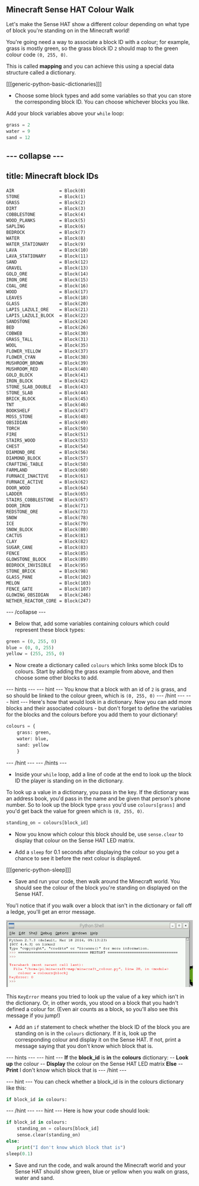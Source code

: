 ## Minecraft Sense HAT Colour Walk

Let's make the Sense HAT show a different colour depending on what type of block you're standing on in the Minecraft world!

You're going need a way to associate a block ID with a colour; for example, grass is mostly green, so the grass block ID `2` should map to the green colour code `(0, 255, 0)`.

This is called **mapping** and you can achieve this using a special data structure called a dictionary.

[[[generic-python-basic-dictionaries]]]

+ Choose some block types and add some variables so that you can store the corresponding block ID. You can choose whichever blocks you like.

Add your block variables above your `while` loop:

```python
grass = 2
water = 9
sand = 12
```
--- collapse ---
---
title: Minecraft block IDs
---
```
AIR                 = Block(0)
STONE               = Block(1)
GRASS               = Block(2)
DIRT                = Block(3)
COBBLESTONE         = Block(4)
WOOD_PLANKS         = Block(5)
SAPLING             = Block(6)
BEDROCK             = Block(7)
WATER               = Block(8)
WATER_STATIONARY    = Block(9)
LAVA                = Block(10)
LAVA_STATIONARY     = Block(11)
SAND                = Block(12)
GRAVEL              = Block(13)
GOLD_ORE            = Block(14)
IRON_ORE            = Block(15)
COAL_ORE            = Block(16)
WOOD                = Block(17)
LEAVES              = Block(18)
GLASS               = Block(20)
LAPIS_LAZULI_ORE    = Block(21)
LAPIS_LAZULI_BLOCK  = Block(22)
SANDSTONE           = Block(24)
BED                 = Block(26)
COBWEB              = Block(30)
GRASS_TALL          = Block(31)
WOOL                = Block(35)
FLOWER_YELLOW       = Block(37)
FLOWER_CYAN         = Block(38)
MUSHROOM_BROWN      = Block(39)
MUSHROOM_RED        = Block(40)
GOLD_BLOCK          = Block(41)
IRON_BLOCK          = Block(42)
STONE_SLAB_DOUBLE   = Block(43)
STONE_SLAB          = Block(44)
BRICK_BLOCK         = Block(45)
TNT                 = Block(46)
BOOKSHELF           = Block(47)
MOSS_STONE          = Block(48)
OBSIDIAN            = Block(49)
TORCH               = Block(50)
FIRE                = Block(51)
STAIRS_WOOD         = Block(53)
CHEST               = Block(54)
DIAMOND_ORE         = Block(56)
DIAMOND_BLOCK       = Block(57)
CRAFTING_TABLE      = Block(58)
FARMLAND            = Block(60)
FURNACE_INACTIVE    = Block(61)
FURNACE_ACTIVE      = Block(62)
DOOR_WOOD           = Block(64)
LADDER              = Block(65)
STAIRS_COBBLESTONE  = Block(67)
DOOR_IRON           = Block(71)
REDSTONE_ORE        = Block(73)
SNOW                = Block(78)
ICE                 = Block(79)
SNOW_BLOCK          = Block(80)
CACTUS              = Block(81)
CLAY                = Block(82)
SUGAR_CANE          = Block(83)
FENCE               = Block(85)
GLOWSTONE_BLOCK     = Block(89)
BEDROCK_INVISIBLE   = Block(95)
STONE_BRICK         = Block(98)
GLASS_PANE          = Block(102)
MELON               = Block(103)
FENCE_GATE          = Block(107)
GLOWING_OBSIDIAN    = Block(246)
NETHER_REACTOR_CORE = Block(247)
```
--- /collapse ---

+ Below that, add some variables containing colours which could represent these block types:

```python
green = (0, 255, 0)
blue = (0, 0, 255)
yellow = (255, 255, 0)
```

+ Now create a dictionary called `colours` which links some block IDs to colours. Start by adding the grass example from above, and then choose some other blocks to add.

--- hints --- --- hint ---
You know that a block with an id of `2` is grass, and so should be linked to the colour green, which is `(0, 255, 0)`
--- /hint --- --- hint ---
Here's how that would look in a dictionary. Now you can add more blocks and their associated colours - but don't forget to define the variables for the blocks and the colours before you add them to your dictionary!
```python
colours = {
	grass: green,
    water: blue,
    sand: yellow
	}
```
--- /hint --- --- /hints ---

+ Inside your `while` loop, add a line of code at the end to look up the block ID the player is standing on in the dictionary.

To look up a value in a dictionary, you pass in the key. If the dictionary was an address book, you'd pass in the name and be given that person's phone number. So to look up the block type `grass` you'd use `colours[grass]` and you'd get back the value for green which is `(0, 255, 0)`.

```python
standing_on = colours[block_id]
```

+ Now you know which colour this block should be, use `sense.clear` to display that colour on the Sense HAT LED matrix.

+ Add a `sleep` for 0.1 seconds after displaying the colour so you get a chance to see it before the next colour is displayed.

[[[generic-python-sleep]]]

+ Save and run your code, then walk around the Minecraft world. You should see the colour of the block you're standing on displayed on the Sense HAT.

You'l notice that if you walk over a block that isn't in the dictionary or fall off a ledge, you'll get an error message.

![Dictionary KeyError](images/dictionary-keyerror.png)

This `KeyError` means you tried to look up the value of a key which isn't in the dictionary. Or, in other words, you stood on a block that you hadn't defined a colour for. (Even air counts as a block, so you'll also see this message if you jump!)

- Add an `if` statement to check whether the block ID of the block you are standing on is in the `colours` dictionary. If it is, look up the corresponding colour and display it on the Sense HAT. If not, print a message saying that you don't know which block that is.

--- hints ---
--- hint ---
**If** the **block_id** is **in** the **colours** dictionary:
-- **Look up** the colour
-- **Display** the colour on the Sense HAT LED matrix
**Else**
-- **Print** I don't know which block that is
--- /hint ---

--- hint ---
You can check whether a block_id is in the colours dictionary like this:

```python
if block_id in colours:
```
--- /hint ---
--- hint ---
Here is how your code should look:

```python
if block_id in colours:
    standing_on = colours[block_id]
    sense.clear(standing_on)
else:
    print("I don't know which block that is")
sleep(0.1)
```
+ Save and run the code, and walk around the Minecraft world and your Sense HAT should show green, blue or yellow when you walk on grass, water and sand.
